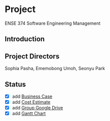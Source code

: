 # Project
ENSE 374 Software Engineering Management

## Introduction


## Project Directors 
Sophia Pasha, Ememobong Umoh, Seonyu Park



## Status
- [x] add [Business Case](https://github.com/Getsched/Project/blob/main/documents/BUSINESSCASE.pdf)
- [x] add [Cost Estimate](https://github.com/Getsched/Project/blob/main/documents/Cost_Estimates.pdf)
- [x] add [Group Google Drive](https://github.com/Getsched/Project/blob/main/documents/Group_Google_Drive.md)
- [x] add [Gantt Chart](https://github.com/Getsched/Project/blob/main/documents/Gantt_Chart.pdf)
